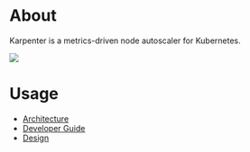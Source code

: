 # About
Karpenter is a metrics-driven node autoscaler for Kubernetes.

![](./docs/logo.jpeg)

# Usage
- [Architecture](./docs/ARCHITECTURE.md)
- [Developer Guide](./docs/DEVELOPER_GUIDE.md)
- [Design](./docs/DESIGN.md)
